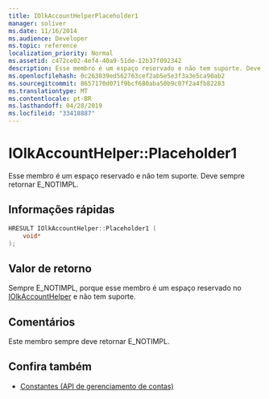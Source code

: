 ```yaml
---
title: IOlkAccountHelperPlaceholder1
manager: soliver
ms.date: 11/16/2014
ms.audience: Developer
ms.topic: reference
localization_priority: Normal
ms.assetid: c472ce02-4ef4-40a9-51de-12b37f092342
description: Esse membro é um espaço reservado e não tem suporte. Deve sempre retornar E_NOTIMPL.
ms.openlocfilehash: 0c263039ed562763cef2ab5e5e3f3a3e5ca90ab2
ms.sourcegitcommit: 8657170d071f9bcf680aba50b9c07f2a4fb82283
ms.translationtype: MT
ms.contentlocale: pt-BR
ms.lasthandoff: 04/28/2019
ms.locfileid: "33418887"
---
```

# <a name="iolkaccounthelperplaceholder1"></a>IOlkAccountHelper::Placeholder1

Esse membro é um espaço reservado e não tem suporte. Deve sempre retornar E_NOTIMPL.
  
## <a name="quick-info"></a>Informações rápidas

```cpp
HRESULT IOlkAccountHelper::Placeholder1 (  
    void* 
);
```

## <a name="return-values"></a>Valor de retorno

Sempre E_NOTIMPL, porque esse membro é um espaço reservado no [IOlkAccountHelper](iolkaccounthelper.md) e não tem suporte. 
  
## <a name="remarks"></a>Comentários

Este membro sempre deve retornar E_NOTIMPL.
  
## <a name="see-also"></a>Confira também

- [Constantes (API de gerenciamento de contas)](constants-account-management-api.md)

